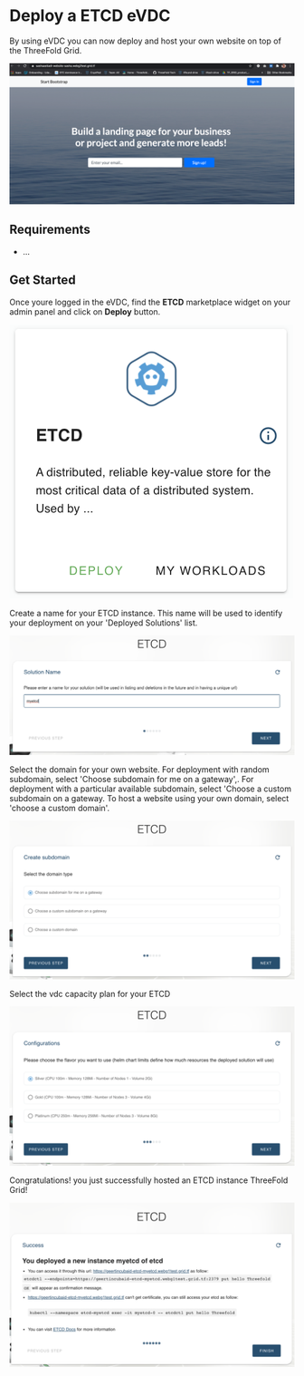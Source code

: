 # Deploy a ETCD  eVDC

By using eVDC you can now deploy and host your own website on top of the ThreeFold Grid.

![](img/website_preview.png)

## Requirements

- ...

## Get Started

Once youre logged in the eVDC, find the __ETCD__ marketplace widget on your admin panel and click on __Deploy__ button.

![](img/02_evdc_etcd_widget.png)

Create a name for your ETCD instance. This name will be used to identify your deployment on your 'Deployed Solutions' list.

![](img/03_evdc_etcd_name.png)

Select the domain for your own website. For deployment with random subdomain, select 'Choose subdomain for me on a gateway',. For deployment with a particular available subdomain, select 'Choose a custom subdomain on a gateway. To host a website using your own domain, select 'choose a custom domain'.

![](img/04_evdc_etcd_subdomain.png)

Select the vdc capacity plan for your ETCD 

![](img/05_evdc_etcd_config.png)

Congratulations! you just successfully hosted an ETCD instance ThreeFold Grid!

![](img/06_evdc_etcd_success.png)

